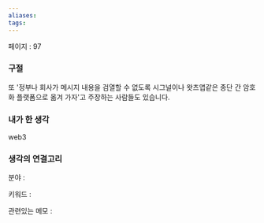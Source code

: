```yaml
---
aliases: 
tags:
---
```

페이지 : 97

### 구절
또 '정부나 회사가 메시지 내용을 검열할 수 없도록 시그널이나 왓츠앱같은 종단 간 암호화 플랫폼으로 옮겨 가자'고 주장하는 사람들도 있습니다.



### 내가 한 생각
web3

### 생각의 연결고리
분야 : 

키워드 : 

관련있는 메모 : 
